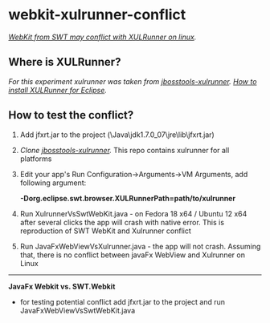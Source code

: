 webkit-xulrunner-conflict
=========================
*[WebKit from SWT may conflict with XULRunner on linux](https://issues.jboss.org/browse/JBIDE-9144?focusedCommentId=12609748&page=com.atlassian.jira.plugin.system.issuetabpanels:comment-tabpanel#comment-12609748).*

Where is XULRunner?
------------------------------------
*For this experiment xulrunner was taken from [jbosstools-xulrunner](https://github.com/jbosstools/jbosstools-xulrunner/tree/master/plugins).* 
*[How to install XULRunner for Eclipse](http://stackoverflow.com/questions/17994805/how-to-install-xulrunner-for-eclipse).*

How to test the conflict?
------------------------------------

1. Add jfxrt.jar to the project (\Java\jdk1.7.0_07\jre\lib\jfxrt.jar)
2. *Clone [jbosstools-xulrunner](https://github.com/jbosstools/jbosstools-xulrunner).* This repo contains xulrunner for all platforms
3. Edit your app's Run Configuration->Arguments->VM Arguments, add following argument:

   **-Dorg.eclipse.swt.browser.XULRunnerPath=path/to/xulrunner**
4. Run XulrunnerVsSwtWebKit.java - on Fedora 18 x64 / Ubuntu 12 x64 after several clicks the app will crash with native error. This is reproduction of SWT WebKit and Xulrunner conflict
5. Run JavaFxWebViewVsXulrunner.java - the app will not crash. Assuming that, there is no conflict between javaFx WebView and Xulrunner on Linux

--------------------------------------------------
**JavaFx Webkit vs. SWT.Webkit**
 - for testing potential conflict add jfxrt.jar to the project and run JavaFxWebViewVsSwtWebKit.java


